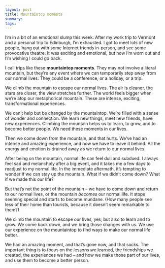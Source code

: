 ```yaml
---
layout: post
title: Mountaintop moments
summary:
tags:
---
```

I’m in a bit of an emotional slump this week. After my work trip to Vermont and a personal trip to Edinburgh, I’m exhausted. I got to meet lots of new people, hang out with some Internet friends in-person, and see some provocative theatre. It was exciting and emotional, but now I’m worn out and I’m wishing I could go back.

I call trips like these **mountaintop moments**. They may not involve a literal mountain, but they’re any event where we can temporarily step away from our normal lives. They could be a conference, or a holiday, or a trip.

We climb the mountain to escape our normal lives. The air is cleaner, the stars are closer, the view stretches further. The world feels bigger when we’re atop our metaphorical mountain. These are intense, exciting, transformational experiences.

We can’t help but be changed by the mountaintop. We’re filled with a sense of wonder and connection. We learn new things, meet new friends, have new experiences. Climbing the mountain helps us to learn, to grow, and to become better people. We need these moments in our lives.

Then we come down from the mountain, and that hurts. We’ve had an intense and amazing experience, and now we have to leave it behind. All the energy and emotion is drained away as we return to our normal lives.

After being on the mountain, normal life can feel dull and subdued. I always feel sad and melancholy after a big event, and it takes me a few days to readjust to my normal life. In the immediate aftermath, it’s tempting to wonder if we can stay up the mountain. What if we didn’t come down? What if we made this our life?

But that’s not the point of the mountain – we have to come down and return to our normal lives, or the mountain *becomes* our normal life. It stops seeming special and starts to become mundane. (How many people see less of their home than tourists, because it doesn’t seem remarkable to them?)

We climb the mountain to escape our lives, yes, but also to learn and to grow. We come back down, and we bring those changes with us. We use our experience on the mountaintop to find ways to make our normal life better.

We had an amazing moment, and that’s gone now, and that sucks. The important thing is to focus on the lessons we learned, the friendships we created, the experiences we had – and how we make those part of our lives, and use them to become a better person.
